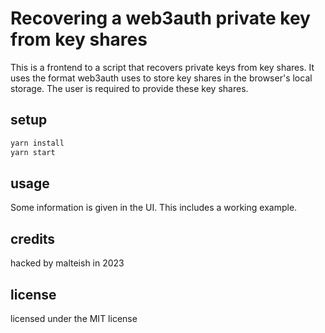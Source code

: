# Recovering a web3auth private key from key shares

This is a frontend to a script that recovers private keys from key shares. It uses the format web3auth uses to store key shares in the browser's local storage. The user is required to provide these key shares.

## setup

```bash
yarn install
yarn start
```

## usage

Some information is given in the UI. This includes a working example.

## credits

hacked by malteish in 2023

## license

licensed under the MIT license
